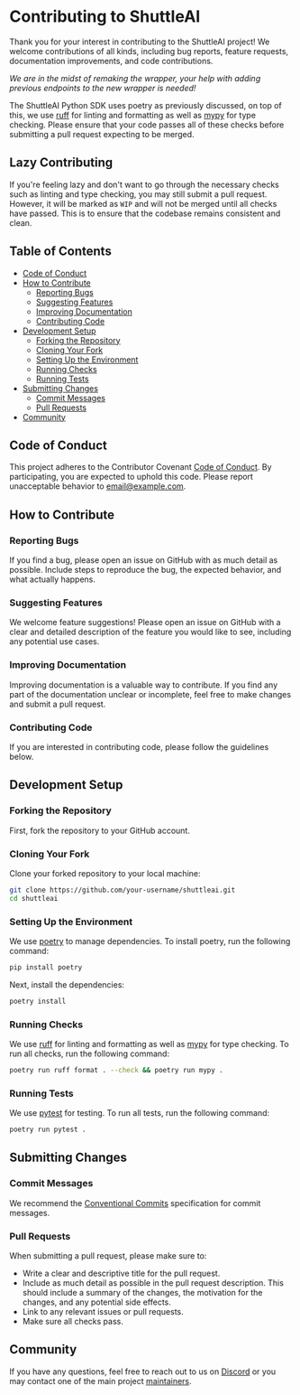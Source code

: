# Contributing to ShuttleAI

Thank you for your interest in contributing to the ShuttleAI project! We welcome contributions of all kinds, including bug reports, feature requests, documentation improvements, and code contributions.

*We are in the midst of remaking the wrapper, your help with adding previous endpoints to the new wrapper is needed!*

The ShuttleAI Python SDK uses poetry as previously discussed, on top of this, we use [ruff](https://github.com/astral-sh/ruff) for linting and formatting as well as [mypy](https://github.com/python/mypy) for type checking. Please ensure that your code passes all of these checks before submitting a pull request expecting to be merged.

## Lazy Contributing

If you're feeling lazy and don't want to go through the necessary checks such as linting and type checking, you may still submit a pull request. However, it will be marked as `WIP` and will not be merged until all checks have passed. This is to ensure that the codebase remains consistent and clean.

## Table of Contents

- [Code of Conduct](#code-of-conduct)
- [How to Contribute](#how-to-contribute)
  - [Reporting Bugs](#reporting-bugs)
  - [Suggesting Features](#suggesting-features)
  - [Improving Documentation](#improving-documentation)
  - [Contributing Code](#contributing-code)
- [Development Setup](#development-setup)
  - [Forking the Repository](#forking-the-repository)
  - [Cloning Your Fork](#cloning-your-fork)
  - [Setting Up the Environment](#setting-up-the-environment)
  - [Running Checks](#running-checks)
  - [Running Tests](#running-tests)
- [Submitting Changes](#submitting-changes)
  - [Commit Messages](#commit-messages)
  - [Pull Requests](#pull-requests)
- [Community](#community)

## Code of Conduct

This project adheres to the Contributor Covenant [Code of Conduct](CODE_OF_CONDUCT.md). By participating, you are expected to uphold this code. Please report unacceptable behavior to [email@example.com](mailto:email@example.com).

## How to Contribute

### Reporting Bugs

If you find a bug, please open an issue on GitHub with as much detail as possible. Include steps to reproduce the bug, the expected behavior, and what actually happens.

### Suggesting Features

We welcome feature suggestions! Please open an issue on GitHub with a clear and detailed description of the feature you would like to see, including any potential use cases.

### Improving Documentation

Improving documentation is a valuable way to contribute. If you find any part of the documentation unclear or incomplete, feel free to make changes and submit a pull request.

### Contributing Code

If you are interested in contributing code, please follow the guidelines below.

## Development Setup

### Forking the Repository

First, fork the repository to your GitHub account.

### Cloning Your Fork

Clone your forked repository to your local machine:

```sh
git clone https://github.com/your-username/shuttleai.git
cd shuttleai
```

### Setting Up the Environment

We use [poetry](https://python-poetry.org/) to manage dependencies. To install poetry, run the following command:

```sh
pip install poetry
```

Next, install the dependencies:

```sh
poetry install
```

### Running Checks

We use [ruff](https://github.com/astral-sh/ruff) for linting and formatting as well as [mypy](https://github.com/python/mypy) for type checking. To run all checks, run the following command:

```sh
poetry run ruff format . --check && poetry run mypy .
```

### Running Tests

We use [pytest](https://docs.pytest.org/en/latest/) for testing. To run all tests, run the following command:

```sh
poetry run pytest .
```

## Submitting Changes

### Commit Messages

We recommend the [Conventional Commits](https://www.conventionalcommits.org/en/v1.0.0/) specification for commit messages.

### Pull Requests

When submitting a pull request, please make sure to:

- Write a clear and descriptive title for the pull request.
- Include as much detail as possible in the pull request description. This should include a summary of the changes, the motivation for the changes, and any potential side effects.
- Link to any relevant issues or pull requests.
- Make sure all checks pass.

## Community

If you have any questions, feel free to reach out to us on [Discord](https://discord.gg/shuttleai) or you may contact one of the main project [maintainers](https://github.com/shuttleai/shuttleai-python/graphs/contributors).
